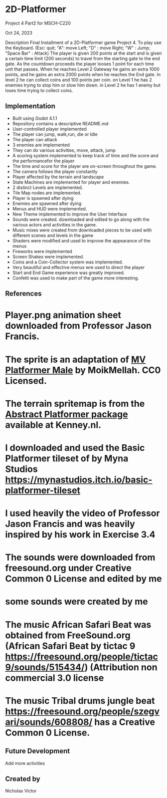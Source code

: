 # 2D-Platformer
Project 4 Part2 for MSCH-C220

Oct 24, 2023

Description
Final Installment of a 2D-Platformer game Project 4. To play use the Keyboard. (Esc: quit; "A": move Left; "D" : move Right; "W" : Jump; "Space Bar" : Attack) 
The player is given 200 points at the start and is given a certain time limit (200 seconds) to travel from the starting gate to the end gate.  As the countdown proceeds the player looses 1 point for each time unit that passes.
When he reaches Level 2 Gateway he gains an extra 1000 points, and he gains an extra 2000 points when he reaches the End  gate. In level 2 he can collect coins and 100 points per coin. on Level 1 he has 2 enemies trying to stop him or slow him down. in Level 2 he has 1 enemy but loses time trying to collect coins.

## Implementation
* Built using Godot 4.1.1
* Repository contains a descriptive README.md
* User-controlled player implemented
* The player can jump, walk,run, die or Idle
* The player can attack
* 3 enemies are implemented
* They can do various activities, move, attack, jump
* A scoring system implemented to keep track of time and the score and the performancefor the player
* The time and score for the player are on-screen throughout the game.
* The camera follows the player constantly
* Player affected by the terrain and landscape
* State Machines are implemented for player and enemies.
* 2 distinct Levels are implemented.
* Tile Map nodes are implemented.
* Player is spawned after dying
* Enemies are spawned after dying
* Menus and HUD were implemented.
* New Theme implemented to improve the User Interface
* Sounds were created. downloaded and edited to go along with the various actors and activities in the game.
* Music mixes were created from downloaded pieces to be used with different scenes and levels in the game
* Shaders were modified and used to improve  the appearance of the menus
* Fireworks were implemented
* Screen Shakes were implemented.
* Coins and a Coin-Collector system was implemented.
* Very beautiful and effective menus wre used to direct the player
* Start and End Game experience was greatly improved.
* Confetti was used to make part of the game more interesting.

## References
# Player.png animation sheet downloaded from Professor Jason Francis.
# The sprite is an adaptation of [MV Platformer Male](https://opengameart.org/content/mv-platformer-male-32x64) by MoikMellah. CC0 Licensed.
# The terrain spritemap is from the [Abstract Platformer package](https://kenney.nl/assets/abstract-platformer) available at Kenney.nl.
#  I downloaded and used  the Basic Platformer tileset of  by Myna Studios https://mynastudios.itch.io/basic-platformer-tileset
# I used heavily the video of Professor Jason Francis and was heavily inspired by his work in Exercise 3.4
# The sounds were downloaded from freesound.org under Creative Common 0 License and edited by me
# some sounds were created by me
# The music African Safari Beat was obtained from FreeSound.org  (African Safari Beat  by tictac 9 https://freesound.org/people/tictac9/sounds/515434/) (Attribution non commercial 3.0 license
# The music Tribal drums jungle beat  https://freesound.org/people/szegvari/sounds/608808/ has a Creative Common 0 License.


## Future Development
Add more activities

## Created by
Nicholas Victor
